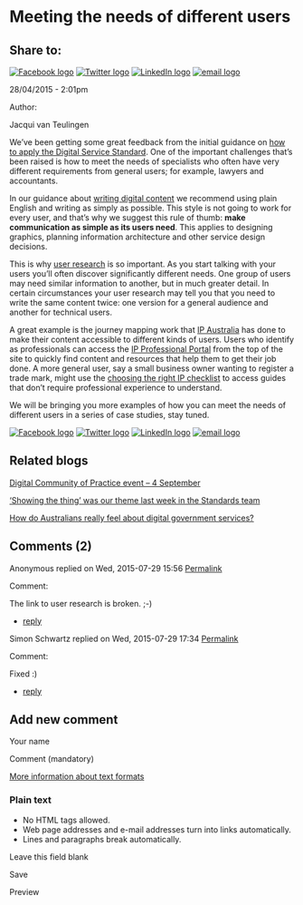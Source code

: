 Meeting the needs of different users
====================================

Share to:
---------

[![Facebook logo](https://www.dto.gov.au/profiles/govcms/modules/features/govcms_share_links/images/facebook.png)](http://www.facebook.com/sharer.php?u=https%3A//www.dto.gov.au/blog/meeting-needs-different-users&t=Meeting%20the%20needs%20of%20different%20users "Share on Facebook") [![Twitter logo](https://www.dto.gov.au/profiles/govcms/modules/features/govcms_share_links/images/twitter.png)](http://twitter.com/share?url=https%3A//www.dto.gov.au/blog/meeting-needs-different-users&text=Meeting%20the%20needs%20of%20different%20users "Share this on Twitter") [![LinkedIn logo](https://www.dto.gov.au/profiles/govcms/modules/features/govcms_share_links/images/linkedin.png)](http://www.linkedin.com/shareArticle?mini=true&url=https%3A//www.dto.gov.au/blog/meeting-needs-different-users&title=Meeting%20the%20needs%20of%20different%20users&summary=We%E2%80%99ve%20been%20getting%20some%20great%20feedback%20from%20the%20initial%20guidance%20on%20how%20to%20apply%20the%20Digital%20Service%20Standard.%20One%20of%20the%20important%20challenges%20that%E2%80%99s%20been%20raised%20is%20how%20to%20meet%20the%20needs%20of%20specialists%20who%20often%20have%20very%20different%20requirements%20from%20general%20users%3B%20for%20example%2C%20lawyers%20and%20accountants.&source=Digital%20Transformation%20Office "Publish this post to LinkedIn") [![email logo](https://www.dto.gov.au/profiles/govcms/modules/features/govcms_share_links/images/email.png)](mailto:?subject=Meeting%20the%20needs%20of%20different%20users&body=https%3A//www.dto.gov.au/blog/meeting-needs-different-users "Share via email")

28/04/2015 - 2:01pm

Author: 

Jacqui van Teulingen

We’ve been getting some great feedback from the initial guidance on [how to apply the Digital Service Standard](../digital_service_design_guide.md). One of the important challenges that’s been raised is how to meet the needs of specialists who often have very different requirements from general users; for example, lawyers and accountants.

In our guidance about [writing digital content](online_writing.md) we recommend using plain English and writing as simply as possible. This style is not going to work for every user, and that’s why we suggest this rule of thumb: **make communication as simple as its users need**. This applies to designing graphics, planning information architecture and other service design decisions.

This is why [user research](user_research.md) is so important. As you start talking with your users you’ll often discover significantly different needs. One group of users may need similar information to another, but in much greater detail. In certain circumstances your user research may tell you that you need to write the same content twice: one version for a general audience and another for technical users.

A great example is the journey mapping work that [IP Australia](http://www.ipaustralia.gov.au/) has done to make their content accessible to different kinds of users. Users who identify as professionals can access the [IP Professional Portal](http://www.ipaustralia.gov.au/ip-professional-portal/) from the top of the site to quickly find content and resources that help them to get their job done. A more general user, say a small business owner wanting to register a trade mark, might use the [choosing the right IP checklist](http://www.ipaustralia.gov.au/get-the-right-ip/choosing-the-right-ip/) to access guides that don’t require professional experience to understand.

We will be bringing you more examples of how you can meet the needs of different users in a series of case studies, stay tuned. 

[![Facebook logo](https://www.dto.gov.au/profiles/govcms/modules/features/govcms_share_links/images/facebook.png)](http://www.facebook.com/sharer.php?u=https%3A//www.dto.gov.au/blog/meeting-needs-different-users&t=Meeting%20the%20needs%20of%20different%20users "Share on Facebook") [![Twitter logo](https://www.dto.gov.au/profiles/govcms/modules/features/govcms_share_links/images/twitter.png)](http://twitter.com/share?url=https%3A//www.dto.gov.au/blog/meeting-needs-different-users&text=Meeting%20the%20needs%20of%20different%20users "Share this on Twitter") [![LinkedIn logo](https://www.dto.gov.au/profiles/govcms/modules/features/govcms_share_links/images/linkedin.png)](http://www.linkedin.com/shareArticle?mini=true&url=https%3A//www.dto.gov.au/blog/meeting-needs-different-users&title=Meeting%20the%20needs%20of%20different%20users&summary=We%E2%80%99ve%20been%20getting%20some%20great%20feedback%20from%20the%20initial%20guidance%20on%20how%20to%20apply%20the%20Digital%20Service%20Standard.%20One%20of%20the%20important%20challenges%20that%E2%80%99s%20been%20raised%20is%20how%20to%20meet%20the%20needs%20of%20specialists%20who%20often%20have%20very%20different%20requirements%20from%20general%20users%3B%20for%20example%2C%20lawyers%20and%20accountants.&source=Digital%20Transformation%20Office "Publish this post to LinkedIn") [![email logo](https://www.dto.gov.au/profiles/govcms/modules/features/govcms_share_links/images/email.png)](mailto:?subject=Meeting%20the%20needs%20of%20different%20users&body=https%3A//www.dto.gov.au/blog/meeting-needs-different-users "Share via email")

Related blogs
-------------

[Digital Community of Practice event – 4 September](digital_community_of_practice_event_4_september.md)

[‘Showing the thing’ was our theme last week in the Standards team](showing_the_thing_was_our_theme_last_week_in_the_standards_team.md)

[How do Australians really feel about digital government services?](how_do_australians_really_feel_about_digital_government_services.md)

Comments (2)
------------

Anonymous replied on Wed, 2015-07-29 15:56 [Permalink](../comment/1306.html#comment-1306)

Comment: 

The link to user research is broken. ;-)

-   [reply](https://www.dto.gov.au/comment/reply/676/1306)

Simon Schwartz replied on Wed, 2015-07-29 17:34 [Permalink](../comment/1311.html#comment-1311)

Comment: 

Fixed :)

-   [reply](https://www.dto.gov.au/comment/reply/676/1311)

Add new comment
---------------

Your name

Comment (mandatory)

[More information about text formats](../filter/tips.html)

### Plain text

-   No HTML tags allowed.
-   Web page addresses and e-mail addresses turn into links automatically.
-   Lines and paragraphs break automatically.

Leave this field blank

Save

Preview

